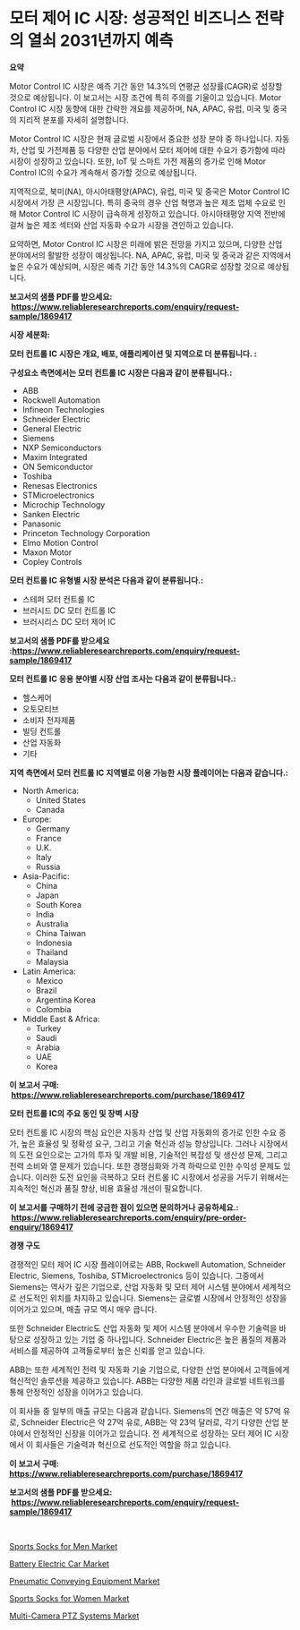 <p><h1>모터 제어 IC 시장: 성공적인 비즈니스 전략의 열쇠 2031년까지 예측</h1></p><p><strong>요약</strong></p>
<p><p>Motor Control IC 시장은 예측 기간 동안 14.3%의 연평균 성장률(CAGR)로 성장할 것으로 예상됩니다. 이 보고서는 시장 조건에 특히 주의를 기울이고 있습니다. Motor Control IC 시장 동향에 대한 간략한 개요를 제공하며, NA, APAC, 유럽, 미국 및 중국의 지리적 분포를 자세히 설명합니다.</p><p>Motor Control IC 시장은 현재 글로벌 시장에서 중요한 성장 분야 중 하나입니다. 자동차, 산업 및 가전제품 등 다양한 산업 분야에서 모터 제어에 대한 수요가 증가함에 따라 시장이 성장하고 있습니다. 또한, IoT 및 스마트 가전 제품의 증가로 인해 Motor Control IC의 수요가 계속해서 증가할 것으로 예상됩니다.</p><p>지역적으로, 북미(NA), 아시아태평양(APAC), 유럽, 미국 및 중국은 Motor Control IC 시장에서 가장 큰 시장입니다. 특히 중국의 경우 산업 혁명과 높은 제조 업체 수요로 인해 Motor Control IC 시장이 급속하게 성장하고 있습니다. 아시아태평양 지역 전반에 걸쳐 높은 제조 섹터와 산업 자동화 수요가 시장을 견인하고 있습니다.</p><p>요약하면, Motor Control IC 시장은 미래에 밝은 전망을 가지고 있으며, 다양한 산업 분야에서의 활발한 성장이 예상됩니다. NA, APAC, 유럽, 미국 및 중국과 같은 지역에서 높은 수요가 예상되며, 시장은 예측 기간 동안 14.3%의 CAGR로 성장할 것으로 예상됩니다.</p></p>
<p><strong>보고서의 샘플 PDF를 받으세요: &nbsp;<a href="https://www.reliableresearchreports.com/enquiry/request-sample/1869417">https://www.reliableresearchreports.com/enquiry/request-sample/1869417</a></strong></p>
<p><strong>시장 세분화:</strong></p>
<p><strong> 모터 컨트롤 IC 시장은 개요, 배포, 애플리케이션 및 지역으로 더 분류됩니다. :</strong></p>
<p><strong>구성요소 측면에서는 모터 컨트롤 IC 시장은 다음과 같이 분류됩니다.:</strong></p>
<p><ul><li>ABB</li><li>Rockwell Automation</li><li>Infineon Technologies</li><li>Schneider Electric</li><li>General Electric</li><li>Siemens</li><li>NXP Semiconductors</li><li>Maxim Integrated</li><li>ON Semiconductor</li><li>Toshiba</li><li>Renesas Electronics</li><li>STMicroelectronics</li><li>Microchip Technology</li><li>Sanken Electric</li><li>Panasonic</li><li>Princeton Technology Corporation</li><li>Elmo Motion Control</li><li>Maxon Motor</li><li>Copley Controls</li></ul></p>
<p><strong> 모터 컨트롤 IC 유형별 시장 분석은 다음과 같이 분류됩니다.:</strong></p>
<p><ul><li>스테퍼 모터 컨트롤 IC</li><li>브러시드 DC 모터 컨트롤 IC</li><li>브러시리스 DC 모터 제어 IC</li></ul></p>
<p><strong>보고서의 샘플 PDF를 받으세요 :<a href="https://www.reliableresearchreports.com/enquiry/request-sample/1869417">https://www.reliableresearchreports.com/enquiry/request-sample/1869417</a></strong></p>
<p><strong> 모터 컨트롤 IC 응용 분야별 시장 산업 조사는 다음과 같이 분류됩니다.:</strong></p>
<p><ul><li>헬스케어</li><li>오토모티브</li><li>소비자 전자제품</li><li>빌딩 컨트롤</li><li>산업 자동화</li><li>기타</li></ul></p>
<p><strong>지역 측면에서 모터 컨트롤 IC 지역별로 이용 가능한 시장 플레이어는 다음과 같습니다.:</strong></p>
<p><ul>
    <li>
        North America:
        <ul>
            <li>United States</li>
            <li>Canada</li>
        </ul>
    </li>
    <li>
        Europe:
        <ul>
            <li>Germany</li>
            <li>France</li>
            <li>U.K.</li>
            <li>Italy</li>
            <li>Russia</li>
        </ul>
    </li>
    <li>
        Asia-Pacific:
        <ul>
            <li>China</li>
            <li>Japan</li>
            <li>South Korea</li>
            <li>India</li>
            <li>Australia</li>
            <li>China Taiwan</li>
            <li>Indonesia</li>
            <li>Thailand</li>
            <li>Malaysia</li>
        </ul>
    </li>
    <li>
        Latin America:
        <ul>
            <li>Mexico</li>
            <li>Brazil</li>
            <li>Argentina Korea</li>
            <li>Colombia</li>
        </ul>
    </li>
    <li>
        Middle East & Africa:
        <ul>
            <li>Turkey</li>
            <li>Saudi</li>
            <li>Arabia</li>
            <li>UAE</li>
            <li>Korea</li>
        </ul>
    </li>
    </ul></p>
<p><strong>이 보고서 구매: &nbsp;<a href="https://www.reliableresearchreports.com/purchase/1869417">https://www.reliableresearchreports.com/purchase/1869417</a></strong></p>
<p><strong>모터 컨트롤 IC의 주요 동인 및 장벽 시장</strong></p>
<p><p>모터 컨트롤 IC 시장의 핵심 요인은 자동차 산업 및 산업 자동화의 증가로 인한 수요 증가, 높은 효율성 및 정확성 요구, 그리고 기술 혁신과 성능 향상입니다. 그러나 시장에서의 도전 요인으로는 고가의 투자 및 개발 비용, 기술적인 복잡성 및 생산성 문제, 그리고 전력 소비와 열 문제가 있습니다. 또한 경쟁심화와 가격 하락으로 인한 수익성 문제도 있습니다. 이러한 도전 요인을 극복하고 모터 컨트롤 IC 시장에서 성공을 거두기 위해서는 지속적인 혁신과 품질 향상, 비용 효율성 개선이 필요합니다.</p></p>
<p><strong>이 보고서를 구매하기 전에 궁금한 점이 있으면 문의하거나 공유하세요.: &nbsp;<a href="https://www.reliableresearchreports.com/enquiry/pre-order-enquiry/1869417">https://www.reliableresearchreports.com/enquiry/pre-order-enquiry/1869417</a></strong></p>
<p><strong>경쟁 구도</strong></p>
<p><p>경쟁적인 모터 제어 IC 시장 플레이어로는 ABB, Rockwell Automation, Schneider Electric, Siemens, Toshiba, STMicroelectronics 등이 있습니다. 그중에서 Siemens는 역사가 깊은 기업으로, 산업 자동화 및 모터 제어 시스템 분야에서 세계적으로 선도적인 위치를 차지하고 있습니다. Siemens는 글로벌 시장에서 안정적인 성장을 이어가고 있으며, 매출 규모 역시 매우 큽니다.</p><p>또한 Schneider Electric도 산업 자동화 및 제어 시스템 분야에서 우수한 기술력을 바탕으로 성장하고 있는 기업 중 하나입니다. Schneider Electric은 높은 품질의 제품과 서비스를 제공하여 고객들로부터 높은 신뢰를 얻고 있습니다.</p><p>ABB는 또한 세계적인 전력 및 자동화 기술 기업으로, 다양한 산업 분야에서 고객들에게 혁신적인 솔루션을 제공하고 있습니다. ABB는 다양한 제품 라인과 글로벌 네트워크를 통해 안정적인 성장을 이어가고 있습니다.</p><p>이 회사들 중 일부의 매출 규모는 다음과 같습니다. Siemens의 연간 매출은 약 57억 유로, Schneider Electric은 약 27억 유로, ABB는 약 23억 달러로, 각기 다양한 산업 분야에서 안정적인 신장을 이어가고 있습니다. 전 세계적으로 성장하는 모터 제어 IC 시장에서 이 회사들은 기술력과 혁신으로 선도적인 역할을 하고 있습니다.</p></p>
<p><strong>이 보고서 구매: &nbsp; <a href="https://www.reliableresearchreports.com/purchase/1869417">https://www.reliableresearchreports.com/purchase/1869417</a></strong></p>
<p><strong>보고서의 샘플 PDF를 받으세요: &nbsp;<a href="https://www.reliableresearchreports.com/enquiry/request-sample/1869417">https://www.reliableresearchreports.com/enquiry/request-sample/1869417</a></strong><strong></strong></p>
<p>&nbsp;</p>
<p><p><a href="https://github.com/joannesouthgate/Market-Research-Report-List-2/blob/main/sports-socks-for-men-market.md">Sports Socks for Men Market</a></p><p><a href="https://cat-emmental-94b.notion.site/Battery-Electric-Car-Market-Research-Report-Reveals-The-Latest-Trends-And-Opportunities-of-this-Mark-357343d03c2e4c2e8a330bc86071c054">Battery Electric Car Market</a></p><p><a href="https://view.publitas.com/reportprime-1/pneumatic-conveying-equipment-market-analysis-examines-its-scope-on-growth-opportunities-and-forecasted-trends-spanning-from-2024-to-2031/">Pneumatic Conveying Equipment Market</a></p><p><a href="https://github.com/sofayahoo2023/Market-Research-Report-List-3/blob/main/sports-socks-for-women-market.md">Sports Socks for Women Market</a></p><p><a href="https://issuu.com/reportprime-2/docs/multi-camera-ptz-systems-market-size-2030.pptx">Multi-Camera PTZ Systems Market</a></p></p>